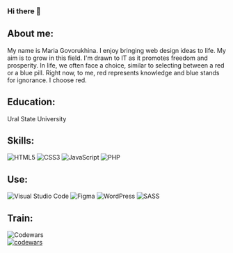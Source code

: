 ### Hi there 👋

<!--
**mgovoru/mgovoru** is a ✨ _special_ ✨ repository because its `README.md` (this file) appears on your GitHub profile.

Here are some ideas to get you started:

- 🔭 I’m currently working on ...
- 🌱 I’m currently learning ...
- 👯 I’m looking to collaborate on ...
- 🤔 I’m looking for help with ...
- 💬 Ask me about ...
- 📫 How to reach me: ...
- 😄 Pronouns: ...
- ⚡ Fun fact: ...
-->
## About me:
My name is Maria Govorukhina. I enjoy bringing web design ideas to life. My aim is to grow in this field. I'm drawn to IT as it promotes freedom and prosperity. In life, we often face a choice, similar to selecting between a red or a blue pill. Right now, to me, red represents knowledge and blue stands for ignorance. I choose red.

## Education:
Ural State University  

## Skills:
![HTML5](https://img.shields.io/badge/html5-%23E34F26.svg?style=for-the-badge&logo=html5&logoColor=white)
![CSS3](https://img.shields.io/badge/css3-%231572B6.svg?style=for-the-badge&logo=css3&logoColor=white)
![JavaScript](https://img.shields.io/badge/javascript-%23323330.svg?style=for-the-badge&logo=javascript&logoColor=%23F7DF1E)
![PHP](https://img.shields.io/badge/php-%23777BB4.svg?style=for-the-badge&logo=php&logoColor=white)
## Use:
![Visual Studio Code](https://img.shields.io/badge/Visual%20Studio%20Code-0078d7.svg?style=for-the-badge&logo=visual-studio-code&logoColor=white)
![Figma](https://img.shields.io/badge/figma-%23F24E1E.svg?style=for-the-badge&logo=figma&logoColor=white)
![WordPress](https://img.shields.io/badge/WordPress-%23117AC9.svg?style=for-the-badge&logo=WordPress&logoColor=white)
![SASS](https://img.shields.io/badge/SASS-hotpink.svg?style=for-the-badge&logo=SASS&logoColor=white)
## Train:
![Codewars](https://img.shields.io/badge/Codewars-B1361E?style=for-the-badge&logo=codewars&logoColor=grey)  
[![codewars](https://www.codewars.com/users/rsschool_87327fd36b85a0cc/badges/micro)](https://www.codewars.com/users/rsschool_87327fd36b85a0cc) 
